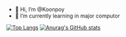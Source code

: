 - 👋 Hi, I’m @Koonpoy
- 🌱 I’m currently learning in major computor


[![Top Langs](https://github-readme-stats.vercel.app/api/top-langs/?username=Koonpoy)](https://github.com/Koonpoy/github-readme-stats)
[![Anurag's GitHub stats](https://github-readme-stats.vercel.app/api?username=Koonpoy)](https://github.com/Koonpoy/github-readme-stats)

<!---
Koonpoy/Koonpoy is a ✨ special ✨ repository because its `README.md` (this file) appears on your GitHub profile.
You can click the Preview link to take a look at your changes.
--->
